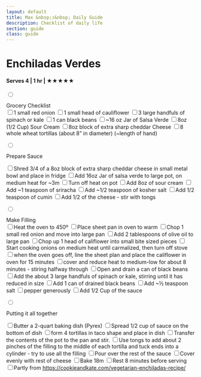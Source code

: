 ```yaml
---
layout: default
title: Max &nbsp;❭&nbsp; Daily Guide
description: Checklist of daily life
section: guide
class: guide
---
```


<div class="article dark">
  <h1>Enchiladas Verdes</h1>

  <h4>Serves 4 | 1 hr | ★★★★★</h4>

<!-- Start Node -->
<span class="node"><label>
  <input class="node" name="menu-nodes" type="radio" />

  <span class="node-title">
    <span>Grocery Checklist</span>
    <span></span>
  </span><!-- End Node Title -->

  <div class="checklist">
    <label><input type="checkbox"><span><span>1 small red onion</span><span></span></span></label>
    <label><input type="checkbox"><span><span>1 small head of cauliflower</span><span></span></span></label>
    <label><input type="checkbox"><span><span>3 large handfuls of spinach or kale</span><span></span></span></label>
    <label><input type="checkbox"><span><span>1 can black beans</span><span></span></span></label>
    <label><input type="checkbox"><span><span>~16 oz Jar of Salsa Verde</span><span></span></span></label>
    <label><input type="checkbox"><span><span>8oz (1/2 Cup) Sour Cream</span><span></span></span></label>
    <label><input type="checkbox"><span><span>8oz block of extra sharp cheddar Cheese</span><span></span></span></label>
    <label><input type="checkbox"><span><span>8 whole wheat tortillas (about 8” in diameter) (~length of hand)</span><span></span></span></label>
  </div><!-- End Checklist -->
</label></span><!-- End Start Node -->



<!-- Start Node -->
<span class="node"><label>
  <input class="node" name="menu-nodes" type="radio" />

  <span class="node-title">
    <span>Prepare Sauce</span>
    <span></span>
  </span><!-- End Node Title -->

  <div class="checklist">

  <label><input type="checkbox"><span><span>Shred 3/4 of a 8oz block of extra sharp cheddar cheese in small metal bowl and place in fridge</span><span></span></span></label>
  <label><input type="checkbox"><span><span>Add 16oz Jar of salsa verde to large pot, on medium heat for  ~3m</span><span></span></span></label>
  <label><input type="checkbox"><span><span>Turn off heat on pot</span><span></span></span></label>
  <label><input type="checkbox"><span><span>Add 8oz of sour cream</span><span></span></span></label>
  <label><input type="checkbox"><span><span>Add ~1 teaspoon of sriracha</span><span></span></span></label>
  <label><input type="checkbox"><span><span>Add ~1/2 teaspoon of kosher salt</span><span></span></span></label>
  <label><input type="checkbox"><span><span>Add 1/2 teaspoon of cumin</span><span></span></span></label>
  <label><input type="checkbox"><span><span>Add 1/2 of the cheese - stir with tongs</span><span></span></span></label>
  </div><!-- End Checklist -->
</label></span><!-- End Node -->


<!-- Start Node -->
<span class="node"><label>
  <input class="node" name="menu-nodes" type="radio" />

  <span class="node-title">
    <span>Make Filling</span>
    <span></span>
  </span><!-- End Node Title -->

  <div class="checklist">
  <label><input type="checkbox"><span><span>Heat the oven to 450º</span><span></span></span></label>
  <label><input type="checkbox"><span><span>Place sheet pan in oven to warm</span><span></span></span></label>
  <label><input type="checkbox"><span><span>Chop 1 small red onion and move into large pan</span><span></span></span></label>
  <label><input type="checkbox"><span><span>Add 2 tablespoons of olive oil to large pan</span><span></span></span></label>
  <label><input type="checkbox"><span><span>Chop up 1 head of califlower into small bite sized pieces</span><span></span></span></label>
  <label><input type="checkbox"><span><span>Start cooking onions on medium heat until carmalized, then turn off stove</span><span></span></span></label>
  <label><input type="checkbox"><span><span>when the oven goes off, line the sheet plan and place the califlower in oven for 15 minutes</span><span></span></span></label>
  <label><input type="checkbox"><span><span>cover and reduce heat to medium-low for about 8 minutes - stiring halfway through</span><span></span></span></label>
  <label><input type="checkbox"><span><span>Open and drain a can of black beans</span><span></span></span></label>
  <label><input type="checkbox"><span><span>Add the about 3 large handfuls of spinach or kale, stirring until it has reduced in size</span><span></span></span></label>
  <label><input type="checkbox"><span><span>Add 1 can of drained black beans</span><span></span></span></label>
  <label><input type="checkbox"><span><span>Add ~½ teaspoon salt</span><span></span></span></label>
  <label><input type="checkbox"><span><span>pepper generously</span><span></span></span></label>
  <label><input type="checkbox"><span><span>Add 1/2 Cup of the sauce</span><span></span></span></label>
  </div><!-- End Checklist -->
</label></span><!-- End Node -->


<!-- Start Node -->
<span class="node"><label>
  <input class="node" name="menu-nodes" type="radio" />

  <span class="node-title">
    <span>Putting it all together</span>
    <span></span>
  </span><!-- End Node Title -->

  <div class="checklist">

  <label><input type="checkbox"><span><span>Butter a 2-quart baking dish (Pyrex)</span><span></span></span></label>
  <label><input type="checkbox"><span><span>Spread 1/2 cup of sauce on the bottom of dish</span><span></span></span></label>
  <label><input type="checkbox"><span><span>form 4 tortillas in taco shape and place in dish</span><span></span></span></label>
  <label><input type="checkbox"><span><span>Transfer the contents of the pot to the pan and stir. </span><span></span></span></label>
  <label><input type="checkbox"><span><span>Use tongs to add about 2 pinches of the filling to the middle of each tortilla and tuck ends into a cylinder - try to use all the filling</span><span></span></span></label>
  <label><input type="checkbox"><span><span>Pour over the rest of the sauce</span><span></span></span></label>
  <label><input type="checkbox"><span><span>Cover evenly with rest of cheese</span><span></span></span></label>
  <label><input type="checkbox"><span><span>Bake 18m</span><span></span></span></label>
  <label><input type="checkbox"><span><span>Rest 8 minutes before serving</span><span></span></span></label>
  <label><input type="checkbox"><span><span>Partly from https://cookieandkate.com/vegetarian-enchiladas-recipe/</span><span></span></span></label>
  </div><!-- End Checklist -->
</label></span><!-- End Start Node -->

</div><!-- End Guide Container -->
